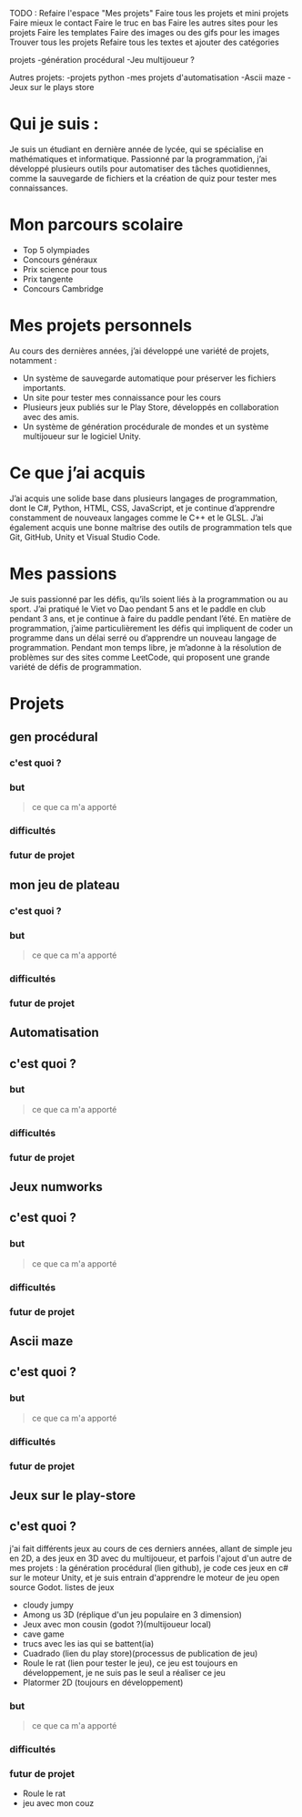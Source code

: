 TODO :
Refaire l'espace "Mes projets"
Faire tous les projets et mini projets
Faire mieux le contact
Faire le truc en bas
Faire les autres sites pour les projets 
Faire les templates
Faire des images ou des gifs pour les images
Trouver tous les projets
Refaire tous les textes et ajouter des catégories


projets
-génération procédural
-Jeu multijoueur ?

Autres projets:
-projets python
-mes projets d'automatisation
-Ascii maze
-Jeux sur le plays store



# Qui je suis :
Je suis un étudiant en dernière année de lycée, qui se spécialise en mathématiques et informatique. Passionné par la programmation, j’ai développé plusieurs outils pour automatiser des tâches quotidiennes, comme la sauvegarde de fichiers et la création de quiz pour tester mes connaissances.

# Mon parcours scolaire
- Top 5 olympiades
- Concours généraux
- Prix science pour tous
- Prix tangente 
- Concours Cambridge

# Mes projets personnels
Au cours des dernières années, j’ai développé une variété de projets, notamment :
- Un système de sauvegarde automatique pour préserver les fichiers importants.
- Un site pour tester mes connaissance pour les cours
- Plusieurs jeux publiés sur le Play Store, développés en collaboration avec des amis.
- Un système de génération procédurale de mondes et un système multijoueur sur le logiciel Unity.

# Ce que j’ai acquis
J’ai acquis une solide base dans plusieurs langages de programmation, dont le C#, Python, HTML, CSS, JavaScript, et je continue d’apprendre constamment de nouveaux langages comme le C++ et le GLSL. J’ai également acquis une bonne maîtrise des outils de programmation tels que Git, GitHub, Unity et Visual Studio Code.


# Mes passions
Je suis passionné par les défis, qu’ils soient liés à la programmation ou au sport. J’ai pratiqué le Viet vo Dao pendant 5 ans et le paddle en club pendant 3 ans, et je continue à faire du paddle pendant l’été. En matière de programmation, j’aime particulièrement les défis qui impliquent de coder un programme dans un délai serré ou d’apprendre un nouveau langage de programmation. Pendant mon temps libre, je m’adonne à la résolution de problèmes sur des sites comme LeetCode, qui proposent une grande variété de défis de programmation.

# Projets
## gen procédural
### c'est quoi ?

### but
> ce que ca m'a apporté 

### difficultés

### futur de projet




## mon jeu de plateau 
### c'est quoi ?

### but
> ce que ca m'a apporté 

### difficultés

### futur de projet


## Automatisation
## c'est quoi ?

### but
> ce que ca m'a apporté 

### difficultés

### futur de projet




## Jeux numworks
## c'est quoi ?

### but
> ce que ca m'a apporté 

### difficultés

### futur de projet


## Ascii maze
## c'est quoi ?

### but
> ce que ca m'a apporté 

### difficultés

### futur de projet



## Jeux sur le play-store
## c'est quoi ?
j'ai fait différents jeux au cours de ces derniers années, allant de simple jeu en 2D, a des jeux en 3D 
avec du multijoueur, et parfois l'ajout d'un autre de mes projets : la génération procédural (lien github), je code ces jeux en c# sur le moteur Unity, et je suis entrain d'apprendre le moteur de jeu open source Godot.
listes de jeux
- cloudy jumpy
- Among us 3D (réplique d'un jeu populaire en 3 dimension)
- Jeux avec mon cousin (godot ?)(multijoueur local)
- cave game
- trucs avec les ias qui se battent(ia)
- Cuadrado (lien du play store)(processus de publication de jeu)
- Roule le rat (lien pour tester le jeu), ce jeu est toujours en développement, je ne suis pas le seul a réaliser ce jeu
- Platormer 2D (toujours en développement)

### but
> ce que ca m'a apporté 

### difficultés

### futur de projet
- Roule le rat
- jeu avec mon couz